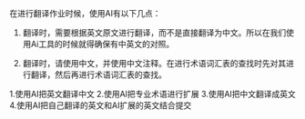 <!-- 杨常佑 翻译作业 -->
在进行翻译作业时候，使用AI有以下几点：

1. 翻译时，需要根据英文原文进行翻译，而不是直接翻译为中文。所以在我们使用Ai工具的时候就得确保有中英文的对照。

2. 翻译时，请使用中文，并使用中文注释。在进行术语词汇表的查找时先对其进行翻译，然后再进行术语词汇表的查找。
<!-- 杨常佑 翻译作业 -->

<!--江桂锦使用AI进行详细说明-->
1.使用AI把英文翻译中文
2.使用AI把专业术语进行扩展
3.使用AI把中文翻译成英文
4.使用AI把自己翻译的英文和AI扩展的英文结合提交
<!--江桂锦使用AI进行详细说明-->

